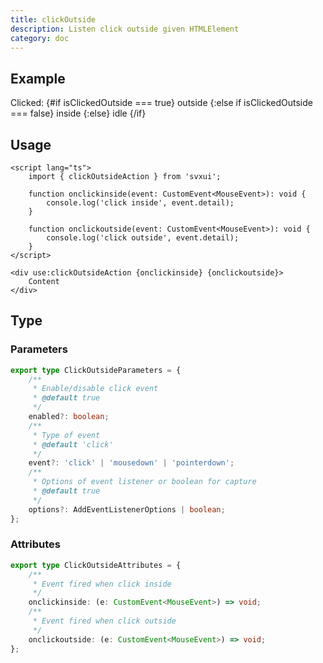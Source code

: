 ```yaml
---
title: clickOutside
description: Listen click outside given HTMLElement
category: doc
---
```


<script lang="ts">
    import { Card, Text, clickOutsideAction } from 'svxui';

    let isClickedOutside = $state(undefined);
    function onClickInside(event: CustomEvent<MouseEvent>): void {
        console.log('click inside', event.detail);
        isClickedOutside = false;
    }

    function onClickOutside(event: CustomEvent<MouseEvent>): void {
        console.log('click outside', event.detail.pointerType, event.detail);
        isClickedOutside = true;
    }
</script>

## Example

<Card>
<div
    use:clickOutsideAction={{
        enabled: true,
        event: 'pointerdown',
        options: true
    }}
    onclickinside={onClickInside}
    onclickoutside={onClickOutside}
>
    <Card variant="outline" class="p-7">
        <Text>
            Clicked:
            {#if isClickedOutside === true}
                <Text color="green">outside</Text>
            {:else if isClickedOutside === false}
                <Text color="red">inside</Text>
            {:else}
                <Text disabled>idle</Text>
            {/if}
        </Text>
    </Card>
</div>
</Card>

## Usage

```svelte
<script lang="ts">
    import { clickOutsideAction } from 'svxui';

    function onclickinside(event: CustomEvent<MouseEvent>): void {
        console.log('click inside', event.detail);
    }

    function onclickoutside(event: CustomEvent<MouseEvent>): void {
        console.log('click outside', event.detail);
    }
</script>

<div use:clickOutsideAction {onclickinside} {onclickoutside}>
    Content
</div>
```

## Type

### Parameters

```ts
export type ClickOutsideParameters = {
    /**
     * Enable/disable click event
     * @default true
     */
    enabled?: boolean;
    /**
     * Type of event
     * @default 'click'
     */
    event?: 'click' | 'mousedown' | 'pointerdown';
    /**
     * Options of event listener or boolean for capture
     * @default true
     */
    options?: AddEventListenerOptions | boolean;
};
```

### Attributes

```ts
export type ClickOutsideAttributes = {
    /**
     * Event fired when click inside
     */
    onclickinside: (e: CustomEvent<MouseEvent>) => void;
    /**
     * Event fired when click outside
     */
    onclickoutside: (e: CustomEvent<MouseEvent>) => void;
};
```
